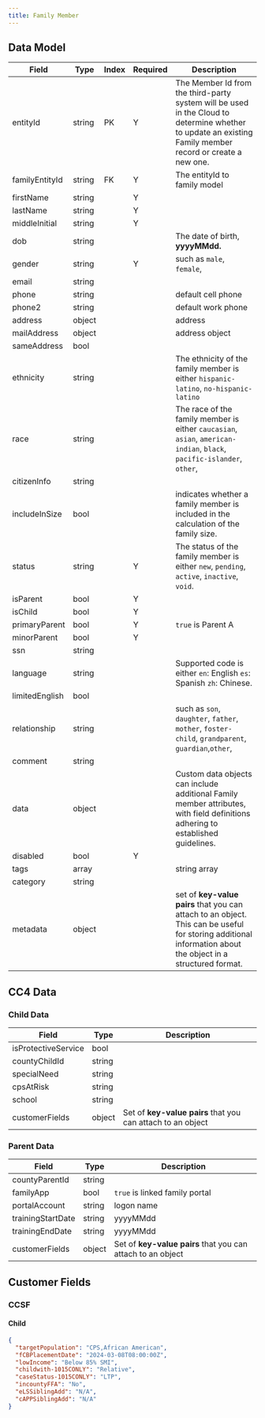 ```yaml
---
title: Family Member
---
```


## Data Model

| Field          | Type   | Index | Required | Description                                                                                                                                                 |
| -------------- | ------ | ----- | -------- | ----------------------------------------------------------------------------------------------------------------------------------------------------------- |
| entityId       | string | PK    | Y        | The Member Id from the third-party system will be used in the Cloud to determine whether to update an existing Family member record or create a new one.    |
| familyEntityId | string | FK    | Y        | The entityId to family model                                                                                                                                |
| firstName      | string |       | Y        |                                                                                                                                                             |
| lastName       | string |       | Y        |                                                                                                                                                             |
| middleInitial  | string |       | Y        |                                                                                                                                                             |
| dob            | string |       |          | The date of birth, **yyyyMMdd.**                                                                                                                            |
| gender         | string |       | Y        | such as `male`, `female`,                                                                                                                                   |
| email          | string |       |          |                                                                                                                                                             |
| phone          | string |       |          | default cell phone                                                                                                                                          |
| phone2         | string |       |          | default work phone                                                                                                                                          |
| address        | object |       |          | address                                                                                                                                                     |
| mailAddress    | object |       |          | address object                                                                                                                                              |
| sameAddress    | bool   |       |          |                                                                                                                                                             |
| ethnicity      | string |       |          | The ethnicity of the family member is either `hispanic-latino`, `no-hispanic-latino`                                                                        |
| race           | string |       |          | The race of the family member is either `caucasian`, `asian`, `american-indian`, `black`, `pacific-islander`, `other`,                                      |
| citizenInfo    | string |       |          |                                                                                                                                                             |
| includeInSize  | bool   |       |          | indicates whether a family member is included in the calculation of the family size.                                                                        |
| status         | string |       | Y        | The status of the family member is either `new`, `pending`, `active`, `inactive`, `void`.                                                                   |
| isParent       | bool   |       | Y        |                                                                                                                                                             |
| isChild        | bool   |       | Y        |                                                                                                                                                             |
| primaryParent  | bool   |       | Y        | `true` is Parent A                                                                                                                                          |
| minorParent    | bool   |       | Y        |                                                                                                                                                             |
| ssn            | string |       |          |                                                                                                                                                             |
| language       | string |       |          | Supported code is either `en`: English `es`: Spanish `zh`: Chinese.                                                                                         |
| limitedEnglish | bool   |       |          |                                                                                                                                                             |
| relationship   | string |       |          | such as `son`, `daughter`, `father`, `mother`, `foster-child`, `grandparent`, `guardian`,`other`,                                                           |
| comment        | string |       |          |                                                                                                                                                             |
| data           | object |       |          | Custom data objects can include additional Family member attributes, with field definitions adhering to established guidelines.                             |
| disabled       | bool   |       | Y        |                                                                                                                                                             |
| tags           | array  |       |          | string array                                                                                                                                                |
| category       | string |       |          |                                                                                                                                                             |
| metadata       | object |       |          | set of **key-value pairs** that you can attach to an object. This can be useful for storing additional information about the object in a structured format. |

## CC4 Data

### Child Data

| Field               | Type   | Description                                                 |
| ------------------- | ------ | ----------------------------------------------------------- |
| isProtectiveService | bool   |                                                             |
| countyChildId       | string |                                                             |
| specialNeed         | string |                                                             |
| cpsAtRisk           | string |                                                             |
| school              | string |                                                             |
| customerFields      | object | Set of **key-value pairs** that you can attach to an object |

### Parent Data

| Field             | Type   | Description                                                 |
| ----------------- | ------ | ----------------------------------------------------------- |
| countyParentId    | string |                                                             |
| familyApp         | bool   | `true` is linked family portal                              |
| portalAccount     | string | logon name                                                  |
| trainingStartDate | string | yyyyMMdd                                                    |
| trainingEndDate   | string | yyyyMMdd                                                    |
| customerFields    | object | Set of **key-value pairs** that you can attach to an object |

## Customer Fields

### CCSF

#### Child

```json
{
  "targetPopulation": "CPS,African American",
  "fCBPlacementDate": "2024-03-08T08:00:00Z",
  "lowIncome": "Below 85% SMI",
  "childwith-1015CONLY": "Relative",
  "caseStatus-1015CONLY": "LTP",
  "incountyFFA": "No",
  "eLSSiblingAdd": "N/A",
  "cAPPSiblingAdd": "N/A"
}
```
